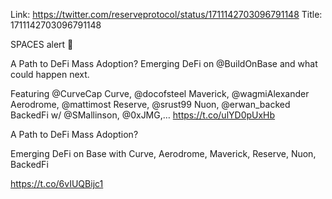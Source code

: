Link:  https://twitter.com/reserveprotocol/status/1711142703096791148
Title: 1711142703096791148

SPACES alert 🔔

A Path to DeFi Mass Adoption? 
Emerging DeFi on @BuildOnBase and what could happen next.

Featuring @CurveCap Curve, @docofsteel Maverick, @wagmiAlexander Aerodrome, @mattimost Reserve, @srust99 Nuon, @erwan_backed BackedFi 
w/ @SMallinson, @0xJMG,… https://t.co/ulYD0pUxHb

A Path to DeFi Mass Adoption?

Emerging DeFi on Base with Curve, Aerodrome, Maverick, Reserve, Nuon, BackedFi

https://t.co/6vIUQBijc1